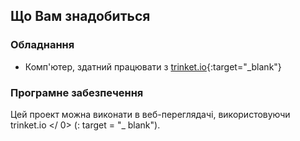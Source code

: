 ## Що Вам знадобиться 

### Обладнання

+ Комп'ютер, здатний працювати з [trinket.io](https://trinket.io){:target="_blank"}

### Програмне забезпечення

Цей проект можна виконати в веб-переглядачі, використовуючи  trinket.io </ 0> (: target = "_ blank").</p>